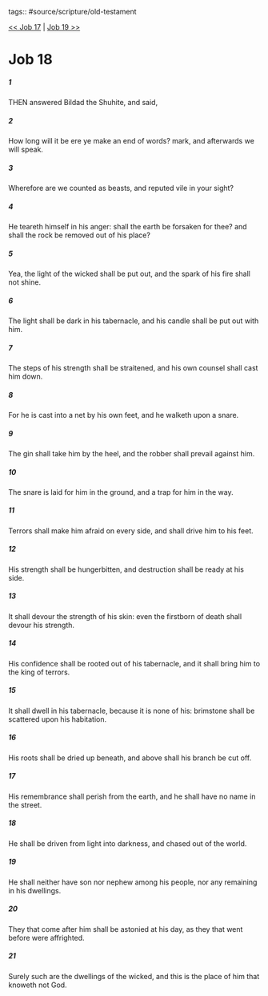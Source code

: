 tags:: #source/scripture/old-testament

[<< Job 17](/old-testament/18_Job/Job_17.md) | [Job 19 >>](/old-testament/18_Job/Job_19.md)

# Job 18

##### 1

THEN answered Bildad the Shuhite, and said,

##### 2

How long will it be ere ye make an end of words? mark, and afterwards we will speak.

##### 3

Wherefore are we counted as beasts, and reputed vile in your sight?

##### 4

He teareth himself in his anger: shall the earth be forsaken for thee? and shall the rock be removed out of his place?

##### 5

Yea, the light of the wicked shall be put out, and the spark of his fire shall not shine.

##### 6

The light shall be dark in his tabernacle, and his candle shall be put out with him.

##### 7

The steps of his strength shall be straitened, and his own counsel shall cast him down.

##### 8

For he is cast into a net by his own feet, and he walketh upon a snare.

##### 9

The gin shall take him by the heel, and the robber shall prevail against him.

##### 10

The snare is laid for him in the ground, and a trap for him in the way.

##### 11

Terrors shall make him afraid on every side, and shall drive him to his feet.

##### 12

His strength shall be hungerbitten, and destruction shall be ready at his side.

##### 13

It shall devour the strength of his skin: even the firstborn of death shall devour his strength.

##### 14

His confidence shall be rooted out of his tabernacle, and it shall bring him to the king of terrors.

##### 15

It shall dwell in his tabernacle, because it is none of his: brimstone shall be scattered upon his habitation.

##### 16

His roots shall be dried up beneath, and above shall his branch be cut off.

##### 17

His remembrance shall perish from the earth, and he shall have no name in the street.

##### 18

He shall be driven from light into darkness, and chased out of the world.

##### 19

He shall neither have son nor nephew among his people, nor any remaining in his dwellings.

##### 20

They that come after him shall be astonied at his day, as they that went before were affrighted.

##### 21

Surely such are the dwellings of the wicked, and this is the place of him that knoweth not God.
